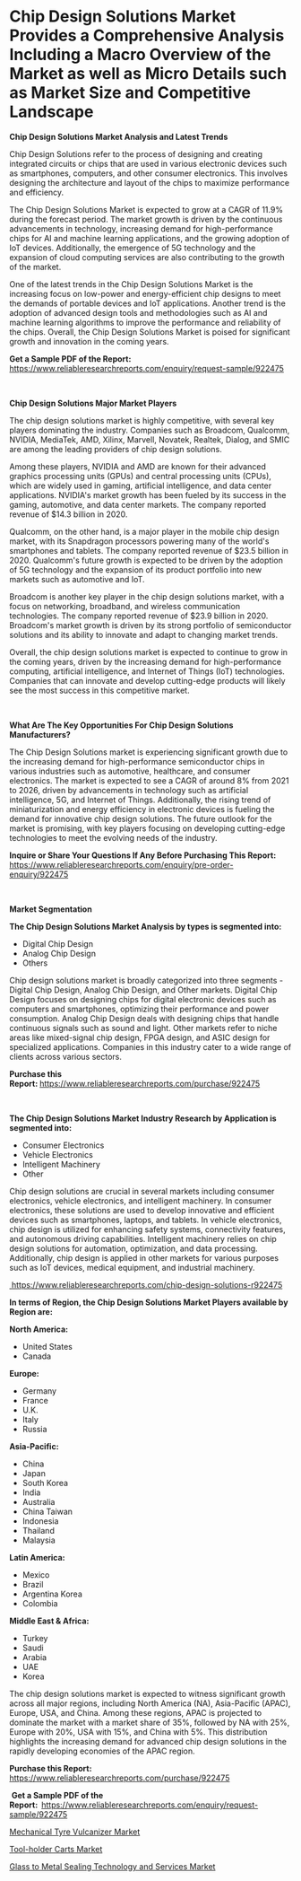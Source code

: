 <p><h1>Chip Design Solutions Market Provides a Comprehensive Analysis Including a Macro Overview of the Market as well as Micro Details such as Market Size and Competitive Landscape</h1></p><p><strong>Chip Design Solutions Market Analysis and Latest Trends</strong></p>
<p><p>Chip Design Solutions refer to the process of designing and creating integrated circuits or chips that are used in various electronic devices such as smartphones, computers, and other consumer electronics. This involves designing the architecture and layout of the chips to maximize performance and efficiency.</p><p>The Chip Design Solutions Market is expected to grow at a CAGR of 11.9% during the forecast period. The market growth is driven by the continuous advancements in technology, increasing demand for high-performance chips for AI and machine learning applications, and the growing adoption of IoT devices. Additionally, the emergence of 5G technology and the expansion of cloud computing services are also contributing to the growth of the market.</p><p>One of the latest trends in the Chip Design Solutions Market is the increasing focus on low-power and energy-efficient chip designs to meet the demands of portable devices and IoT applications. Another trend is the adoption of advanced design tools and methodologies such as AI and machine learning algorithms to improve the performance and reliability of the chips. Overall, the Chip Design Solutions Market is poised for significant growth and innovation in the coming years.</p></p>
<p><strong>Get a Sample PDF of the Report:&nbsp;</strong> <a href="https://www.reliableresearchreports.com/enquiry/request-sample/922475">https://www.reliableresearchreports.com/enquiry/request-sample/922475</a></p>
<p>&nbsp;</p>
<p><strong>Chip Design Solutions Major Market Players</strong></p>
<p><p>The chip design solutions market is highly competitive, with several key players dominating the industry. Companies such as Broadcom, Qualcomm, NVIDIA, MediaTek, AMD, Xilinx, Marvell, Novatek, Realtek, Dialog, and SMIC are among the leading providers of chip design solutions.</p><p>Among these players, NVIDIA and AMD are known for their advanced graphics processing units (GPUs) and central processing units (CPUs), which are widely used in gaming, artificial intelligence, and data center applications. NVIDIA's market growth has been fueled by its success in the gaming, automotive, and data center markets. The company reported revenue of $14.3 billion in 2020.</p><p>Qualcomm, on the other hand, is a major player in the mobile chip design market, with its Snapdragon processors powering many of the world's smartphones and tablets. The company reported revenue of $23.5 billion in 2020. Qualcomm's future growth is expected to be driven by the adoption of 5G technology and the expansion of its product portfolio into new markets such as automotive and IoT.</p><p>Broadcom is another key player in the chip design solutions market, with a focus on networking, broadband, and wireless communication technologies. The company reported revenue of $23.9 billion in 2020. Broadcom's market growth is driven by its strong portfolio of semiconductor solutions and its ability to innovate and adapt to changing market trends.</p><p>Overall, the chip design solutions market is expected to continue to grow in the coming years, driven by the increasing demand for high-performance computing, artificial intelligence, and Internet of Things (IoT) technologies. Companies that can innovate and develop cutting-edge products will likely see the most success in this competitive market.</p></p>
<p>&nbsp;</p>
<p><strong>What Are The Key Opportunities For Chip Design Solutions Manufacturers?</strong></p>
<p><p>The Chip Design Solutions market is experiencing significant growth due to the increasing demand for high-performance semiconductor chips in various industries such as automotive, healthcare, and consumer electronics. The market is expected to see a CAGR of around 8% from 2021 to 2026, driven by advancements in technology such as artificial intelligence, 5G, and Internet of Things. Additionally, the rising trend of miniaturization and energy efficiency in electronic devices is fueling the demand for innovative chip design solutions. The future outlook for the market is promising, with key players focusing on developing cutting-edge technologies to meet the evolving needs of the industry.</p></p>
<p><strong>Inquire or Share Your Questions If Any Before Purchasing This Report:</strong> <a href="https://www.reliableresearchreports.com/enquiry/pre-order-enquiry/922475">https://www.reliableresearchreports.com/enquiry/pre-order-enquiry/922475</a></p>
<p>&nbsp;</p>
<p><strong>Market Segmentation</strong></p>
<p><strong>The Chip Design Solutions Market Analysis by types is segmented into:</strong></p>
<p><ul><li>Digital Chip Design</li><li>Analog Chip Design</li><li>Others</li></ul></p>
<p><p>Chip design solutions market is broadly categorized into three segments - Digital Chip Design, Analog Chip Design, and Other markets. Digital Chip Design focuses on designing chips for digital electronic devices such as computers and smartphones, optimizing their performance and power consumption. Analog Chip Design deals with designing chips that handle continuous signals such as sound and light. Other markets refer to niche areas like mixed-signal chip design, FPGA design, and ASIC design for specialized applications. Companies in this industry cater to a wide range of clients across various sectors.</p></p>
<p><strong>Purchase this Report:&nbsp;</strong><a href="https://www.reliableresearchreports.com/purchase/922475">https://www.reliableresearchreports.com/purchase/922475</a></p>
<p>&nbsp;</p>
<p><strong>The Chip Design Solutions Market Industry Research by Application is segmented into:</strong></p>
<p><ul><li>Consumer Electronics</li><li>Vehicle Electronics</li><li>Intelligent Machinery</li><li>Other</li></ul></p>
<p><p>Chip design solutions are crucial in several markets including consumer electronics, vehicle electronics, and intelligent machinery. In consumer electronics, these solutions are used to develop innovative and efficient devices such as smartphones, laptops, and tablets. In vehicle electronics, chip design is utilized for enhancing safety systems, connectivity features, and autonomous driving capabilities. Intelligent machinery relies on chip design solutions for automation, optimization, and data processing. Additionally, chip design is applied in other markets for various purposes such as IoT devices, medical equipment, and industrial machinery.</p></p>
<p><a href="https://www.reliableresearchreports.com/chip-design-solutions-r922475">&nbsp;https://www.reliableresearchreports.com/chip-design-solutions-r922475</a></p>
<p><strong>In terms of Region, the Chip Design Solutions Market Players available by Region are:</strong></p>
<p>
    <p> <strong> North America: </strong>
        <ul>
            <li>United States</li>
            <li>Canada</li>
        </ul>
        </p> 
    <p> <strong> Europe: </strong>
        <ul>
            <li>Germany</li>
            <li>France</li>
            <li>U.K.</li>
            <li>Italy</li>
            <li>Russia</li>
        </ul>
        </p> 
    <p> <strong> Asia-Pacific: </strong>
        <ul>
            <li>China</li>
            <li>Japan</li>
            <li>South Korea</li>
            <li>India</li>
            <li>Australia</li>
            <li>China Taiwan</li>
            <li>Indonesia</li>
            <li>Thailand</li>
            <li>Malaysia</li>
        </ul>
        </p> 
    <p> <strong> Latin America: </strong>
        <ul>
            <li>Mexico</li>
            <li>Brazil</li>
            <li>Argentina Korea</li>
            <li>Colombia</li>
        </ul>
        </p> 
    <p> <strong> Middle East & Africa: </strong>
        <ul>
            <li>Turkey</li>
            <li>Saudi</li>
            <li>Arabia</li>
            <li>UAE</li>
            <li>Korea</li>
        </ul>
    </p>
    </p>
<p><p>The chip design solutions market is expected to witness significant growth across all major regions, including North America (NA), Asia-Pacific (APAC), Europe, USA, and China. Among these regions, APAC is projected to dominate the market with a market share of 35%, followed by NA with 25%, Europe with 20%, USA with 15%, and China with 5%. This distribution highlights the increasing demand for advanced chip design solutions in the rapidly developing economies of the APAC region.</p></p>
<p><strong>Purchase this Report: </strong><a href="https://www.reliableresearchreports.com/purchase/922475">https://www.reliableresearchreports.com/purchase/922475</a></p>
<p>&nbsp;<strong>Get a Sample PDF of the Report:&nbsp;&nbsp;</strong><a href="https://www.reliableresearchreports.com/enquiry/request-sample/922475">https://www.reliableresearchreports.com/enquiry/request-sample/922475</a></p>
<p><strong></strong></p>
<p><p><a href="https://www.linkedin.com/pulse/mechanical-tyre-vulcanizer-market-insights-cagr-trends-gva8e">Mechanical Tyre Vulcanizer Market</a></p><p><a href="https://www.linkedin.com/pulse/tool-holder-carts-market-insights-cagr-trends-growth-hqsue">Tool-holder Carts Market</a></p><p><a href="https://github.com/HenrietteMills1/Market-Research-Report-List-1/blob/main/glass-to-metal-sealing-technology-and-services-market.md">Glass to Metal Sealing Technology and Services Market</a></p></p>